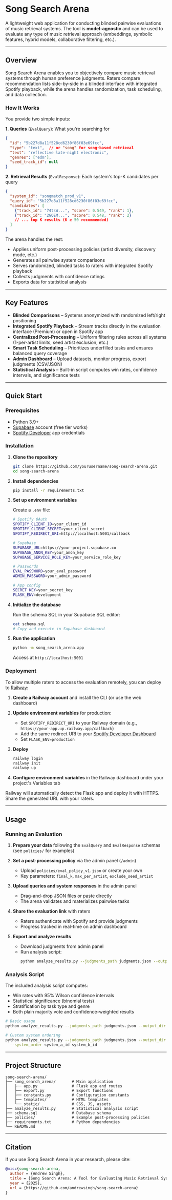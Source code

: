 # Song Search Arena

A lightweight web application for conducting blinded pairwise evaluations of music retrieval systems. The tool is **model-agnostic** and can be used to evaluate any type of music retrieval approach (embeddings, symbolic features, hybrid models, collaborative filtering, etc.).

---

## Overview

Song Search Arena enables you to objectively compare music retrieval systems through human preference judgments. Raters compare recommendation lists side-by-side in a blinded interface with integrated Spotify playback, while the arena handles randomization, task scheduling, and data collection.

### How It Works

You provide two simple inputs:

**1. Queries** (`EvalQuery`): What you're searching for
```json
{
  "id": "5b227d8a11f528cd6230f86f03e69fcc",
  "type": "text",  // or "song" for song-based retrieval
  "text": "reflective late-night electronic",
  "genres": ["edm"],
  "seed_track_id": null
}
```

**2. Retrieval Results** (`EvalResponse`): Each system's top-K candidates per query
```json
{
  "system_id": "songmatch_prod_v1",
  "query_id": "5b227d8a11f528cd6230f86f03e69fcc",
  "candidates": [
    {"track_id": "74tsW...", "score": 0.549, "rank": 1},
    {"track_id": "2GQEM...", "score": 0.548, "rank": 2}
    // ... top K results (K ≥ 50 recommended)
  ]
}
```

The arena handles the rest:
- Applies uniform post-processing policies (artist diversity, discovery mode, etc.)
- Generates all pairwise system comparisons
- Serves randomized, blinded tasks to raters with integrated Spotify playback
- Collects judgments with confidence ratings
- Exports data for statistical analysis

---

## Key Features

- **Blinded Comparisons** – Systems anonymized with randomized left/right positioning
- **Integrated Spotify Playback** – Stream tracks directly in the evaluation interface (Premium) or open in Spotify app
- **Centralized Post-Processing** – Uniform filtering rules across all systems (1-per-artist limits, seed artist exclusion, etc.)
- **Smart Task Scheduling** – Prioritizes underfilled tasks and ensures balanced query coverage
- **Admin Dashboard** – Upload datasets, monitor progress, export judgments (CSV/JSON)
- **Statistical Analysis** – Built-in script computes win rates, confidence intervals, and significance tests

---

## Quick Start

### Prerequisites

- Python 3.9+
- [Supabase](https://supabase.com) account (free tier works)
- [Spotify Developer](https://developer.spotify.com/dashboard) app credentials

### Installation

1. **Clone the repository**
   ```bash
   git clone https://github.com/yourusername/song-search-arena.git
   cd song-search-arena
   ```

2. **Install dependencies**
   ```bash
   pip install -r requirements.txt
   ```

3. **Set up environment variables**

   Create a `.env` file:
   ```bash
   # Spotify OAuth
   SPOTIFY_CLIENT_ID=your_client_id
   SPOTIFY_CLIENT_SECRET=your_client_secret
   SPOTIFY_REDIRECT_URI=http://localhost:5001/callback

   # Supabase
   SUPABASE_URL=https://your-project.supabase.co
   SUPABASE_ANON_KEY=your_anon_key
   SUPABASE_SERVICE_ROLE_KEY=your_service_role_key

   # Passwords
   EVAL_PASSWORD=your_eval_password
   ADMIN_PASSWORD=your_admin_password

   # App config
   SECRET_KEY=your_secret_key
   FLASK_ENV=development
   ```

4. **Initialize the database**

   Run the schema SQL in your Supabase SQL editor:
   ```bash
   cat schema.sql
   # Copy and execute in Supabase dashboard
   ```

5. **Run the application**
   ```bash
   python -m song_search_arena.app
   ```

   Access at `http://localhost:5001`

### Deployment

To allow multiple raters to access the evaluation remotely, you can deploy to [Railway](https://railway.app):

1. **Create a Railway account** and install the CLI (or use the web dashboard)

2. **Update environment variables** for production:
   - Set `SPOTIFY_REDIRECT_URI` to your Railway domain (e.g., `https://your-app.up.railway.app/callback`)
   - Add the same redirect URI to your [Spotify Developer Dashboard](https://developer.spotify.com/dashboard)
   - Set `FLASK_ENV=production`

3. **Deploy**
   ```bash
   railway login
   railway init
   railway up
   ```

4. **Configure environment variables** in the Railway dashboard under your project's Variables tab

Railway will automatically detect the Flask app and deploy it with HTTPS. Share the generated URL with your raters.

---

## Usage

### Running an Evaluation

1. **Prepare your data** following the `EvalQuery` and `EvalResponse` schemas (see `policies/` for examples)

2. **Set a post-processing policy** via the admin panel (`/admin`)
   - Upload `policies/eval_policy_v1.json` or create your own
   - Key parameters: `final_k`, `max_per_artist`, `exclude_seed_artist`

3. **Upload queries and system responses** in the admin panel
   - Drag-and-drop JSON files or paste directly
   - The arena validates and materializes pairwise tasks

4. **Share the evaluation link** with raters
   - Raters authenticate with Spotify and provide judgments
   - Progress tracked in real-time on admin dashboard

5. **Export and analyze results**
   - Download judgments from admin panel
   - Run analysis script:
     ```bash
     python analyze_results.py --judgments_path judgments.json --output_dir results/
     ```

### Analysis Script

The included analysis script computes:
- Win rates with 95% Wilson confidence intervals
- Statistical significance (binomial tests)
- Stratification by task type and genre
- Both plain majority vote and confidence-weighted results

```bash
# Basic usage
python analyze_results.py --judgments_path judgments.json --output_dir results/

# Custom system ordering
python analyze_results.py --judgments_path judgments.json --output_dir results/ \
  --system_order system_a_id system_b_id
```

---

## Project Structure

```
song-search-arena/
├── song_search_arena/       # Main application
│   ├── app.py               # Flask app and routes
│   ├── export.py            # Export functions
│   ├── constants.py         # Configuration constants
│   ├── templates/           # HTML templates
│   └── static/              # CSS, JS, assets
├── analyze_results.py       # Statistical analysis script
├── schema.sql               # Database schema
├── policies/                # Example post-processing policies
├── requirements.txt         # Python dependencies
└── README.md
```

---

## Citation

If you use Song Search Arena in your research, please cite:

```bibtex
@misc{song-search-arena,
  author = {Andrew Singh},
  title = {Song Search Arena: A Tool for Evaluating Music Retrieval Systems},
  year = {2025},
  url = {https://github.com/andrewsingh/song-search-arena}
}
``` 
